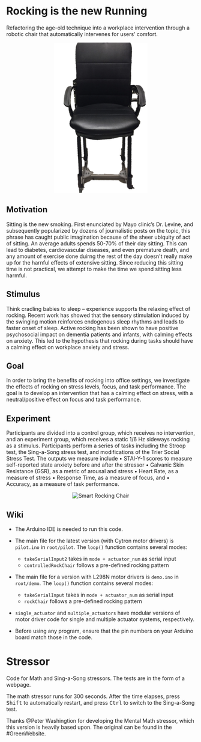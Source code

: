 # Rocking is the new Running

Refactoring the age-old technique into a workplace intervention through a robotic chair that automatically intervenes for users’ comfort.

<p align="center">
  <img src="assets/chair_2.png" height="400" title="Smart Rocking Chair">
</p>

## Motivation

Sitting is the new smoking. First enunciated by Mayo clinic’s Dr. Levine, and subsequently popularized by dozens of journalistic posts on the topic, this phrase has caught public imagination because of the sheer ubiquity of act of sitting. An average adults spends 50-70% of their day sitting. This can lead to diabetes, cardiovascular diseases, and even premature death, and any amount of exercise done duirng the rest of the day doesn't really make up for the harnful effects of extensive sitting. Since reducing this sitting time is not practical, we attempt to make the time we spend sitting less harmful.

## Stimulus

Think cradling babies to sleep – experience supports the relaxing effect of rocking. Recent work has showed that the sensory stimulation induced by the swinging motion reinforces endogenous sleep rhythms and leads to faster onset of sleep. Active rocking has been shown to have positive psychosocial impact on dementia patients and infants, with calming effects on anxiety. This led to the hypothesis that rocking during tasks should have a calming effect on workplace anxiety and stress. 

## Goal

In order to bring the benefits of rocking into office settings, we investigate the effects of rocking on stress levels, focus, and task performance. The goal is to develop an intervention that has a calming effect on stress, with a neutral/positive effect on focus and task performance.

## Experiment

Participants are divided into a control group, which receives no intervention, and an experiment group, which receives a static 1/6 Hz sideways rocking as a stimulus. Participants perform a series of tasks including the Stroop test, the Sing-a-Song stress test, and modifications of the Trier Social Stress Test. The outputs we measure include • STAI-Y-1 scores to measure self-reported state anxiety before and after the stressor • Galvanic Skin Resistance (GSR), as a metric of arousal and stress • Heart Rate, as a measure of stress • Response Time, as a measure of focus, and • Accuracy, as a measure of task performance.

<p align="center">
  <img src="assets/chair_3.gif" height="400" title="Smart Rocking Chair">
</p>

## Wiki

- The Arduino IDE is needed to run this code.

- The main file for the latest version (with Cytron motor drivers) is ```pilot.ino``` in ```root/pilot```. The ```loop()``` function contains several modes:
  - ```takeSerialInput2``` takes in ```mode + actuator_num``` as serial input
  - ```controlledRockChair``` follows a pre-defined rocking pattern
  
- The main file for a version with L298N motor drivers is ```demo.ino``` in ```root/demo```. The ```loop()``` function contains several modes:
  - ```takeSerialInput``` takes in ```mode + actuator_num``` as serial input
  - ```rockChair``` follows a pre-defined rocking pattern
  
- ```single_actuator``` and ```multiple_actuators``` have modular versions of motor driver code for single and multiple actuator systems, respectively.
  
- Before using any program, ensure that the pin numbers on your Arduino board match those in the code.

# Stressor

Code for Math and Sing-a-Song stressors. The tests are in the form of a webpage.

The math stressor runs for 300 seconds. After the time elapses, press <kbd>Shift</kbd> to automatically restart, and press <kbd>Ctrl</kbd> to switch to the Sing-a-Song test.

Thanks @Peter Washingtion for developing the Mental Math stressor, which this version is heavily based upon. The original can be found in the #GreenWebsite.
